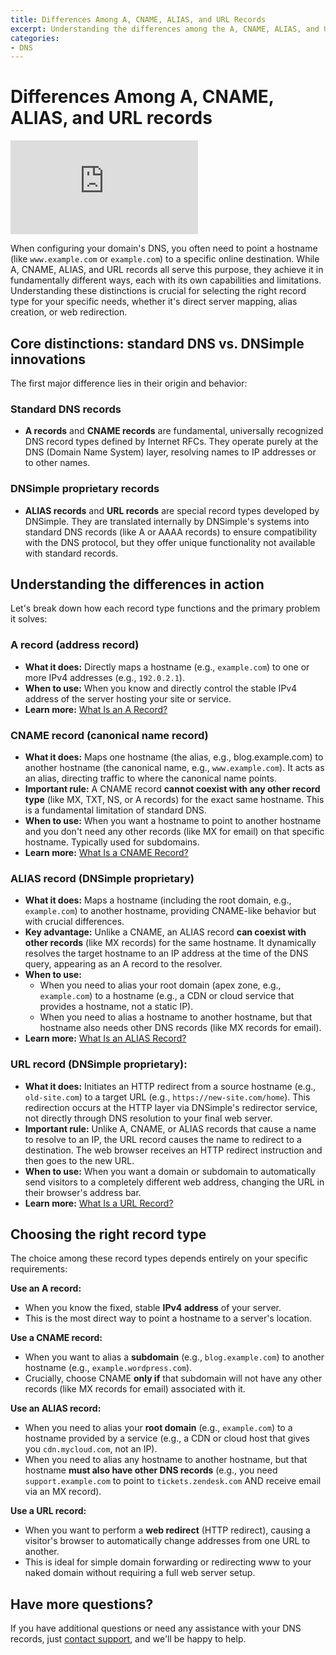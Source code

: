 ```yaml
---
title: Differences Among A, CNAME, ALIAS, and URL Records
excerpt: Understanding the differences among the A, CNAME, ALIAS, and URL records.
categories:
- DNS
---
```


# Differences Among A, CNAME, ALIAS, and URL records

<div class="aspect-ratio aspect-ratio--16x9 z-0 mb4">
  <iframe loading="lazy" src="https://www.youtube.com/embed/mn07RUxAJRA" class="aspect-ratio--object" frameborder="0" allow="accelerometer; autoplay; clipboard-write; encrypted-media; gyroscope; picture-in-picture" allowfullscreen></iframe>
</div>

When configuring your domain's DNS, you often need to point a hostname (like `www.example.com` or `example.com`) to a specific online destination. While A, CNAME, ALIAS, and URL records all serve this purpose, they achieve it in fundamentally different ways, each with its own capabilities and limitations. Understanding these distinctions is crucial for selecting the right record type for your specific needs, whether it's direct server mapping, alias creation, or web redirection.

## Core distinctions: standard DNS vs. DNSimple innovations

The first major difference lies in their origin and behavior:

### Standard DNS records
- **A records** and **CNAME records** are fundamental, universally recognized DNS record types defined by Internet RFCs. They operate purely at the DNS (Domain Name System) layer, resolving names to IP addresses or to other names.

### DNSimple proprietary records
- **ALIAS records** and **URL records** are special record types developed by DNSimple. They are translated internally by DNSimple's systems into standard DNS records (like A or AAAA records) to ensure compatibility with the DNS protocol, but they offer unique functionality not available with standard records.

## Understanding the differences in action

Let's break down how each record type functions and the primary problem it solves:

### A record (address record)
- **What it does:** Directly maps a hostname (e.g., `example.com`) to one or more IPv4 addresses (e.g., `192.0.2.1`).
- **When to use:** When you know and directly control the stable IPv4 address of the server hosting your site or service.
- **Learn more:** [What Is an A Record?](/articles/a-record/)
  
### CNAME record (canonical name record)
- **What it does:** Maps one hostname (the alias, e.g., blog.example.com) to another hostname (the canonical name, e.g., `www.example.com`). It acts as an alias, directing traffic to where the canonical name points.
- **Important rule:** A CNAME record **cannot coexist with any other record type** (like MX, TXT, NS, or A records) for the exact same hostname. This is a fundamental limitation of standard DNS.
- **When to use:** When you want a hostname to point to another hostname and you don't need any other records (like MX for email) on that specific hostname. Typically used for subdomains.
- **Learn more:** [What Is a CNAME Record?](/articles/cname-record/)

### ALIAS record (DNSimple proprietary)
- **What it does:** Maps a hostname (including the root domain, e.g., `example.com`) to another hostname, providing CNAME-like behavior but with crucial differences.
- **Key advantage:** Unlike a CNAME, an ALIAS record **can coexist with other records** (like MX records) for the same hostname. It dynamically resolves the target hostname to an IP address at the time of the DNS query, appearing as an A record to the resolver.
- **When to use:**
    - When you need to alias your root domain (apex zone, e.g., `example.com`) to a hostname (e.g., a CDN or cloud service that provides a hostname, not a static IP).
    - When you need to alias a hostname to another hostname, but that hostname also needs other DNS records (like MX records for email).
- **Learn more:** [What Is an ALIAS Record?](/articles/alias-record/)

### URL record (DNSimple proprietary):
- **What it does:** Initiates an HTTP redirect from a source hostname (e.g., `old-site.com`) to a target URL (e.g., `https://new-site.com/home`). This redirection occurs at the HTTP layer via DNSimple's redirector service, not directly through DNS resolution to your final web server.
- **Important rule:** Unlike A, CNAME, or ALIAS records that cause a name to resolve to an IP, the URL record causes the name to redirect to a destination. The web browser receives an HTTP redirect instruction and then goes to the new URL.
- **When to use:** When you want a domain or subdomain to automatically send visitors to a completely different web address, changing the URL in their browser's address bar.
- **Learn more:** [What Is a URL Record?](/articles/url-record/)

## Choosing the right record type

The choice among these record types depends entirely on your specific requirements:

**Use an A record:**
- When you know the fixed, stable **IPv4 address** of your server.
- This is the most direct way to point a hostname to a server's location.

**Use a CNAME record:**
- When you want to alias a **subdomain** (e.g., `blog.example.com`) to another hostname (e.g., `example.wordpress.com`).
- Crucially, choose CNAME **only if** that subdomain will not have any other records (like MX records for email) associated with it.

**Use an ALIAS record:**
- When you need to alias your **root domain** (e.g., `example.com`) to a hostname provided by a service (e.g., a CDN or cloud host that gives you `cdn.mycloud.com`, not an IP).
- When you need to alias any hostname to another hostname, but that hostname **must also have other DNS records** (e.g., you need `support.example.com` to point to `tickets.zendesk.com` AND receive email via an MX record).

**Use a URL record:**
- When you want to perform a **web redirect** (HTTP redirect), causing a visitor's browser to automatically change addresses from one URL to another.
- This is ideal for simple domain forwarding or redirecting www to your naked domain without requiring a full web server setup.

## Have more questions?
If you have additional questions or need any assistance with your DNS records, just [contact support](https://dnsimple.com/feedback), and we'll be happy to help.
